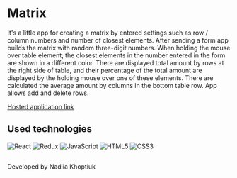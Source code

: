 # Matrix

It's a little app for creating a matrix by entered settings such as row / column
numbers and number of closest elements. After sending a form app builds the
matrix with random three-digit numbers. When holding the mouse over table
element, the closest elements in the number entered in the form are shown in a
different color. There are displayed total amount by rows at the right side of
table, and their percentage of the total amount are displayed by the holding
mouse over one of these elements. There are calculated the average amount by
columns in the bottom table row. App allows add and delete rows.

[Hosted application link](https://nadiakhoptiuk.github.io/test-table/)

## Used technologies

![React](https://img.shields.io/badge/react-%2320232a.svg?style=for-the-badge&logo=react&logoColor=%2361DAFB)
![Redux](https://img.shields.io/badge/redux-%23593d88.svg?style=for-the-badge&logo=redux&logoColor=white)
![JavaScript](https://img.shields.io/badge/javascript-%23323330.svg?style=for-the-badge&logo=javascript&logoColor=%23F7DF1E)
![HTML5](https://img.shields.io/badge/html5-%23E34F26.svg?style=for-the-badge&logo=html5&logoColor=white)
![CSS3](https://img.shields.io/badge/css3-%231572B6.svg?style=for-the-badge&logo=css3&logoColor=white)

##

Developed by Nadiia Khoptiuk
